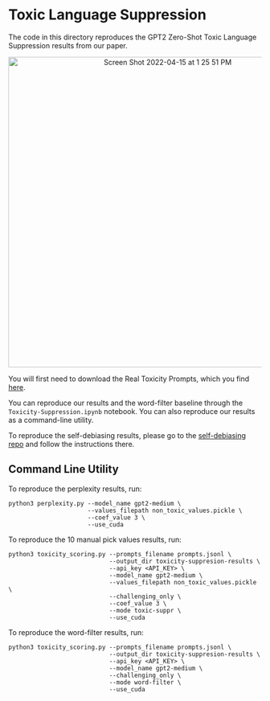 # Toxic Language Suppression

The code in this directory reproduces the GPT2 Zero-Shot Toxic Language Suppression results from our paper. 


<p align = "center">
<img width="618" alt="Screen Shot 2022-04-15 at 1 25 51 PM" src="https://user-images.githubusercontent.com/50050060/163601704-12852437-23cc-4e96-8b40-3b0b3d6946a3.png">
</p>

You will first need to download the Real Toxicity Prompts, which you find [here](https://allenai.org/data/real-toxicity-prompts).

You can reproduce our results and the word-filter baseline through the `Toxicity-Suppression.ipynb` notebook. You can also reproduce our results as a command-line utility. 

To reproduce the self-debiasing results, please go to the [self-debiasing repo](https://github.com/timoschick/self-debiasing) and follow the instructions there. 

## Command Line Utility
To reproduce the perplexity results, run:
```
python3 perplexity.py --model_name gpt2-medium \
                      --values_filepath non_toxic_values.pickle \
                      --coef_value 3 \
                      --use_cuda
```

To reproduce the 10 manual pick values results, run:
```
python3 toxicity_scoring.py --prompts_filename prompts.jsonl \
                            --output_dir toxicity-suppresion-results \
                            --api_key <API_KEY> \
                            --model_name gpt2-medium \
                            --values_filepath non_toxic_values.pickle \
                            --challenging_only \
                            --coef_value 3 \
                            --mode toxic-suppr \
                            --use_cuda
```

To reproduce the word-filter results, run:
```
python3 toxicity_scoring.py --prompts_filename prompts.jsonl \
                            --output_dir toxicity-suppresion-results \
                            --api_key <API_KEY> \
                            --model_name gpt2-medium \
                            --challenging_only \
                            --mode word-filter \
                            --use_cuda
```

